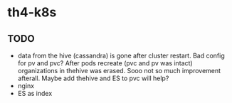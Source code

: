 # th4-k8s

## TODO
- data from the hive (cassandra) is gone after cluster restart. Bad config for pv and pvc? After pods recreate (pvc and pv was intact) organizations in thehive was erased. Sooo not so much improvement afterall. Maybe add thehive and ES to pvc will help?
- nginx
- ES as index